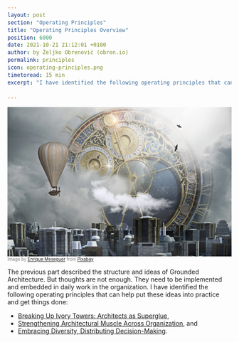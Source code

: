 ```yaml
---
layout: post
section: "Operating Principles"
title: "Operating Principles Overview"
position: 6000
date: 2021-10-21 21:12:01 +0100
author: by Željko Obrenović (obren.io)
permalink: principles
icon: operating-principles.png
timetoread: 15 min
excerpt: "I have identified the following operating principles that can help put these ideas into practice and get things done: Breaking Up Ivory Towers, Strengthening Architectural Muscle Across Organization, and Embracing Diversity, Distributing Decision-Making."

---
```

![](assets/images/arch/steampunk-3006650_1920.jpg)
<div style="font-size: 70%; margin-top: -16px; color: grey; margin-bottom: 12px">
Image by <a href="https://pixabay.com/users/darksouls1-2189876/?utm_source=link-attribution&amp;utm_medium=referral&amp;utm_campaign=image&amp;utm_content=3006650">Enrique Meseguer</a> from <a href="https://pixabay.com/?utm_source=link-attribution&amp;utm_medium=referral&amp;utm_campaign=image&amp;utm_content=3006650">Pixabay</a>
</div>

The previous part described the structure and ideas of Grounded Architecture. But thoughts are not enough. They need to be implemented and embedded in daily work in the organization. I have identified the following operating principles that can help put these ideas into practice and get things done:
* [Breaking Up Ivory Towers: Architects as Superglue](superglue),
* [Strengthening Architectural Muscle Across Organization](muscle), and
* [Embracing Diversity, Distributing Decision-Making](diversity).
